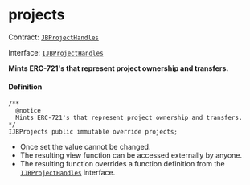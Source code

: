 # projects

Contract: [`JBProjectHandles`](/dev/deprecated/v2/contracts/or-utilities/jbprojecthandles/README.md)​‌

Interface: [`IJBProjectHandles`](/dev/deprecated/v2/interfaces/ijbprojecthandles.md)

**Mints ERC-721's that represent project ownership and transfers.**

#### Definition

```
/** 
  @notice 
  Mints ERC-721's that represent project ownership and transfers.
*/ 
IJBProjects public immutable override projects;
```

* Once set the value cannot be changed.
* The resulting view function can be accessed externally by anyone.
* The resulting function overrides a function definition from the [`IJBProjectHandles`](/dev/deprecated/v2/interfaces/ijbprojecthandles.md) interface.

